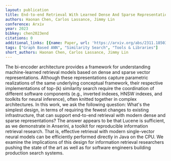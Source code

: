 ```yaml
---
layout: publication
title: End-to-end Retrieval With Learned Dense And Sparse Representations Using Lucene
authors: Haonan Chen, Carlos Lassance, Jimmy Lin
conference: Arxiv
year: 2023
bibkey: chen2023end
citations: 0
additional_links: [{name: Paper, url: 'https://arxiv.org/abs/2311.18503'}]
tags: ["Graph Based ANN", "Similarity Search", "Tools & Libraries"]
short_authors: Haonan Chen, Carlos Lassance, Jimmy Lin
---
```

The bi-encoder architecture provides a framework for understanding
machine-learned retrieval models based on dense and sparse vector
representations. Although these representations capture parametric realizations
of the same underlying conceptual framework, their respective implementations
of top-\(k\) similarity search require the coordination of different software
components (e.g., inverted indexes, HNSW indexes, and toolkits for neural
inference), often knitted together in complex architectures. In this work, we
ask the following question: What's the simplest design, in terms of requiring
the fewest changes to existing infrastructure, that can support end-to-end
retrieval with modern dense and sparse representations? The answer appears to
be that Lucene is sufficient, as we demonstrate in Anserini, a toolkit for
reproducible information retrieval research. That is, effective retrieval with
modern single-vector neural models can be efficiently performed directly in
Java on the CPU. We examine the implications of this design for information
retrieval researchers pushing the state of the art as well as for software
engineers building production search systems.